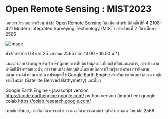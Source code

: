 # Open Remote Sensing : MIST2023

เอกสารประกอบการเรียน หัวข้อ Open Remote Sensing วิชาเลือกสำหรับนิสิตชั้นปีที่ 4 2108-421 Modern Integrated Surveying Technology (MIST) ภาคเรียนที่ 2 ปีการศึกษา 2565

![image](https://user-images.githubusercontent.com/88705136/212613646-edb4ddda-c6f8-48d1-8085-c631730b0496.png)


หัวข้อบรรยาย (18 และ 25 มกราคม 2565 เวลา 13.00 - 16.00 น.*)

แนะนำระบบ Google Earth Engine, การสืบค้นข้อมูลดาวเทียมเชิงทัศน์และเรดาร์, การประมวลค่าดัชนีพืชพรรณและน้ำ, การจำแนกสิ่งปกคลุมดินโดยเทคนิคการเรียนรู้ของเครื่อง การติดตามสถานการณ์น้ำท่วม และ การประยุกต์ใช้ Google Earth Engine สำหรับการทำแบบจำลองความลึกชายฝั่งทะเล (Satellite Derived Bathymetry) และอื่นๆ

Google Earth Engine - javascript version https://code.earthengine.google.com/ python version (import ee) google colab https://colab.research.google.com/


เทพชัย ศรีน้อย, ภาควิชาวิศวกรรมสำรวจ คณะวิศวกรรมศาสตร์ จุฬาลงกรณ์มหาวิทยาลัย 2566

